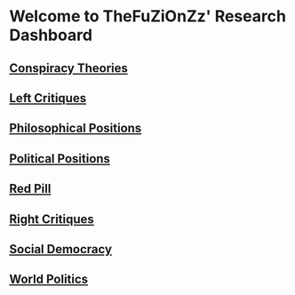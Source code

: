 # Welcome to TheFuZiOnZz' Research Dashboard
## [Conspiracy Theories](Conspiracy%20Theories/Conspiracy%20Theories)
## [Left Critiques](Left%20Critiques/Left%20Critiques)
## [Philosophical Positions](Philosophical%20Positions/Philosophical%20Positions)
## [Political Positions](Political%20Positions/Political%20Positions)
## [Red Pill](Red%20Pill/Red%20Pill)
## [Right Critiques](Right%20Critiques/Right%20Critiques)
## [Social Democracy](Social%20Democracy/Social%20Democracy)
## [World Politics](World%20Politics/World%20Politics)
